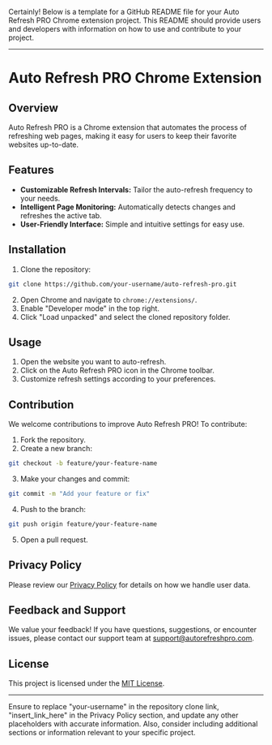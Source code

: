 Certainly! Below is a template for a GitHub README file for your Auto Refresh PRO Chrome extension project. This README should provide users and developers with information on how to use and contribute to your project.

---

# Auto Refresh PRO Chrome Extension

## Overview

Auto Refresh PRO is a Chrome extension that automates the process of refreshing web pages, making it easy for users to keep their favorite websites up-to-date.

## Features

- **Customizable Refresh Intervals:** Tailor the auto-refresh frequency to your needs.
- **Intelligent Page Monitoring:** Automatically detects changes and refreshes the active tab.
- **User-Friendly Interface:** Simple and intuitive settings for easy use.

## Installation

1. Clone the repository:

```bash
git clone https://github.com/your-username/auto-refresh-pro.git
```

2. Open Chrome and navigate to `chrome://extensions/`.
3. Enable "Developer mode" in the top right.
4. Click "Load unpacked" and select the cloned repository folder.

## Usage

1. Open the website you want to auto-refresh.
2. Click on the Auto Refresh PRO icon in the Chrome toolbar.
3. Customize refresh settings according to your preferences.

## Contribution

We welcome contributions to improve Auto Refresh PRO! To contribute:

1. Fork the repository.
2. Create a new branch:

```bash
git checkout -b feature/your-feature-name
```

3. Make your changes and commit:

```bash
git commit -m "Add your feature or fix"
```

4. Push to the branch:

```bash
git push origin feature/your-feature-name
```

5. Open a pull request.

## Privacy Policy

Please review our [Privacy Policy](insert_link_here) for details on how we handle user data.

## Feedback and Support

We value your feedback! If you have questions, suggestions, or encounter issues, please contact our support team at support@autorefreshpro.com.

## License

This project is licensed under the [MIT License](LICENSE).

---

Ensure to replace "your-username" in the repository clone link, "insert_link_here" in the Privacy Policy section, and update any other placeholders with accurate information. Also, consider including additional sections or information relevant to your specific project.
